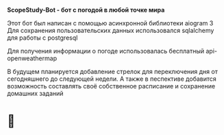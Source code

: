 **ScopeStudy-Bot - бот с погодой в любой точке мира**

Этот бот был написан с помощью асинхронной библиотеки aiogram 3
Для сохранения пользовательских данных использовался sqlalchemy для работы с postgresql

Для получения информации о погоде использовалась бесплатный api-openweathermap

В будущем планируется добавление стрелок для переключения дня от сегодняшнего до следующей недели. А также в песпективе
добавится возможность составлять своё собственное расписание и сохранение домашних заданий

# 📝